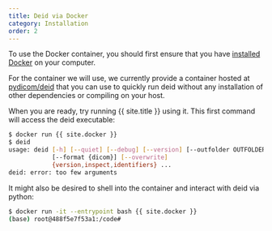 ```yaml
---
title: Deid via Docker
category: Installation
order: 2
---
```


To use the Docker container, you should first ensure that you have
 [installed Docker](https://www.docker.com/get-started) on your computer.

For the container we will use, we currently provide a container hosted 
at [pydicom/deid](http://hub.docker.com/r/pydicom/deid) that you can use to 
quickly run deid without any installation of other dependencies
or compiling on your host. 

When you are ready, try running {{ site.title }} using it. This first command will
access the deid executable:

```bash
$ docker run {{ site.docker }}
$ deid
usage: deid [-h] [--quiet] [--debug] [--version] [--outfolder OUTFOLDER]
            [--format {dicom}] [--overwrite]
            {version,inspect,identifiers} ...
deid: error: too few arguments
```

It might also be desired to shell into the container and interact with deid
via python:

```bash
$ docker run -it --entrypoint bash {{ site.docker }} 
(base) root@488f5e7f53a1:/code#
```
